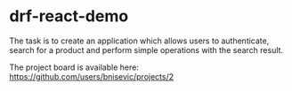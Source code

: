 # drf-react-demo
The task is to create an application which allows users to authenticate, search for a product and perform simple 
operations with the search result.

The project board is available here: https://github.com/users/bnisevic/projects/2
